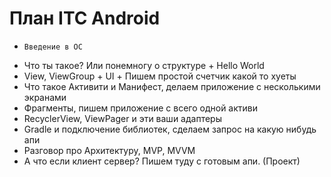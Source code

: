 # План ITC Android

* `Введение в ОС`

- Что ты такое? Или понемногу о структуре + Hello World
- View, ViewGroup + UI + Пишем простой счетчик какой то хуеты
- Что такое Активити и Манифест, делаем приложение с несколькими экранами
- Фрагменты, пишем приложение с всего одной активи
- RecyclerView, ViewPager и эти ваши адаптеры
- Gradle и подключение библиотек, сделаем запрос на какую нибудь апи
- Разговор про Архитектуру, MVP, MVVM
- А что если клиент сервер? Пишем туду с готовым апи. (Проект)